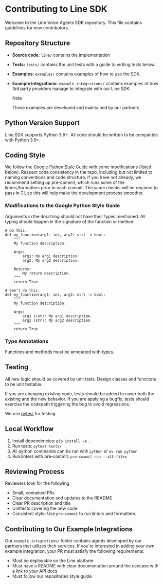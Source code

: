 # Contributing to Line SDK

Welcome to the Line Voice Agents SDK repository. This file contains guidelines for new contributors.

## Repository Structure
- **Source code:** `line/` contains the implementation
- **Tests:** `tests/` contains the unit tests with a guide to writing tests below.
- **Examples:** `examples/` contains examples of how to use the SDK.
- **Example Integrations:** `example_integrations/` contains examples of how 3rd party providers manage to integrate with our Line SDK.
  
  > [!note]
  > These examples are developed and maintained by our partners.


## Python Version Support
Line SDK supports Python 3.9+. All code should be written to be compatible with Python 3.9+.

## Coding Style
We follow the [Google Python Style Guide](https://google.github.io/styleguide/pyguide.html) with some modifications (listed below).
Respect code consistency in the repo, including but not limited to naming conventions and code structure.
If you have not already, we recommend setting up pre-commit, which runs some of the linters/formatters prior to each commit.
The same checks will be required to pass in CI, so this will help make the development process smoother.

### Modifications to the Google Python Style Guide
Arguments in the docstring should not have their types mentioned. All typing should happen in the signature of the function or method.

```
# Do this.
def my_function(arg1: int, arg2: str) -> bool:
    """
    My function description.

    Args:
        arg1: My arg1 description.
        arg2: My arg2 description.

    Returns:
        My return description.
    """
    return True

# Don't do this.
def my_function(arg1: int, arg2: str) -> bool:
    """
    My function description.

    Args:
        arg1 (int): My arg1 description.
        arg2 (str): My arg2 description.
    """
    return True
```

### Type Annotations
Functions and methods must be annotated with types.

## Testing
All new logic should be covered by unit tests. Design classes and functions to be unit testable.

If you are changing existing code, tests should be added to cover both the existing and the new behavior. If you are applying a bugfix, tests should exercise the codepath triggering the bug to avoid regressions.

We use [pytest](https://docs.pytest.org/en/stable/) for testing.

## Local Workflow
1. Install dependencies: `pip install -e .`
2. Run tests: `pytest tests/`
3. All python commands can be run with `python` or `uv run python`
4. Run linters with pre-commit: `pre-commit run --all-files`

## Reviewing Process
Reviewers look for the following:
- Small, contained PRs
- Clear documentation and updates to the README
- Clear PR description and title
- Unittests covering the new code
- Consistent style: Use `pre-commit` to run linters and formatters.

## Contributing to Our Example Integrations
Our `example_integrations/` folder contains agents developed by our partners that utilizes their services. If you're interested in adding your own example integration, your PR must satisfy the following requirements:
- Must be deployable on the Line platform
- Must have a README with clear documentation around the usecase with a link to your API docs
- Must follow our repositories style guide
